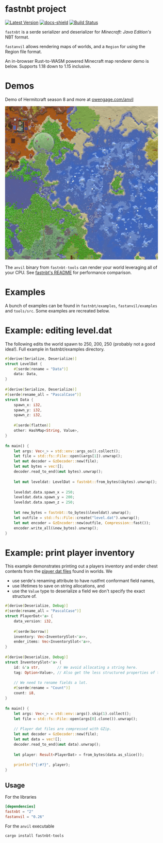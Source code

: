 # fastnbt project
[![Latest Version]][crates.io]
[![docs-shield]][docs]
[![Build Status]][actions]

[docs]: https://docs.rs/fastnbt/latest/fastnbt/index.html
[docs-shield]: https://img.shields.io/docsrs/fastnbt

[Build Status]:
https://img.shields.io/github/workflow/status/owengage/fastnbt/Rust/master
[actions]: https://github.com/owengage/fastnbt/actions?query=branch%3Amaster
[Latest Version]: https://img.shields.io/crates/v/fastnbt.svg
[crates.io]: https://crates.io/crates/fastnbt

`fastnbt` is a serde serializer and deserializer for *Minecraft: Java Edition's*
NBT format.

`fastanvil` allows rendering maps of worlds, and a
`Region` for using the Region file format.

An in-browser Rust-to-WASM powered Minecraft map renderer demo is below.
Supports 1.18 down to 1.15 inclusive.

# Demos

Demo of Hermitcraft season 8 and more at [owengage.com/anvil](https://owengage.com/anvil/?world=hermitcraft8)

![alt rendered map](demo.png)  

The `anvil` binary from `fastnbt-tools` can render your world leveraging all of
your CPU. See [fastnbt's README](fastnbt/README.md) for performance comparison.

# Examples

A bunch of examples can be found in `fastnbt/examples`, `fastanvil/examples` and
`tools/src`. Some examples are recreated below.

# Example: editing level.dat

The following edits the world spawn to 250, 200, 250 (probably not a good
idea!). Full example in fastnbt/examples directory.

```rust
#[derive(Serialize, Deserialize)]
struct LevelDat {
    #[serde(rename = "Data")]
    data: Data,
}

#[derive(Serialize, Deserialize)]
#[serde(rename_all = "PascalCase")]
struct Data {
    spawn_x: i32,
    spawn_y: i32,
    spawn_z: i32,

    #[serde(flatten)]
    other: HashMap<String, Value>,
}

fn main() {
    let args: Vec<_> = std::env::args_os().collect();
    let file = std::fs::File::open(&args[1]).unwrap();
    let mut decoder = GzDecoder::new(file);
    let mut bytes = vec![];
    decoder.read_to_end(&mut bytes).unwrap();

    let mut leveldat: LevelDat = fastnbt::from_bytes(&bytes).unwrap();

    leveldat.data.spawn_x = 250;
    leveldat.data.spawn_y = 200;
    leveldat.data.spawn_z = 250;

    let new_bytes = fastnbt::to_bytes(&leveldat).unwrap();
    let outfile = std::fs::File::create("level.dat").unwrap();
    let mut encoder = GzEncoder::new(outfile, Compression::fast());
    encoder.write_all(&new_bytes).unwrap();
}
```

# Example: print player inventory

 This example demonstrates printing out a players inventory and ender chest contents from the [player dat
 files](https://minecraft.gamepedia.com/Player.dat_format) found in worlds. We
 * use serde's renaming attribute to have rustfmt conformant field names,
 * use lifetimes to save on string allocations, and 
 * use the `Value` type to deserialize a field we don't specify the exact
   structure of.

```rust
#[derive(Deserialize, Debug)]
#[serde(rename_all = "PascalCase")]
struct PlayerDat<'a> {
    data_version: i32,

    #[serde(borrow)]
    inventory: Vec<InventorySlot<'a>>,
    ender_items: Vec<InventorySlot<'a>>,
}

#[derive(Deserialize, Debug)]
struct InventorySlot<'a> {
    id: &'a str,        // We avoid allocating a string here.
    tag: Option<Value>, // Also get the less structured properties of the object.

    // We need to rename fields a lot.
    #[serde(rename = "Count")]
    count: i8,
}

fn main() {
    let args: Vec<_> = std::env::args().skip(1).collect();
    let file = std::fs::File::open(args[0].clone()).unwrap();

    // Player dat files are compressed with GZip.
    let mut decoder = GzDecoder::new(file);
    let mut data = vec![];
    decoder.read_to_end(&mut data).unwrap();

    let player: Result<PlayerDat> = from_bytes(data.as_slice());

    println!("{:#?}", player);
}
```

## Usage

For the libraries

```toml
[dependencies]
fastnbt = "2"
fastanvil = "0.26"
```

For the `anvil` executable

```bash
cargo install fastnbt-tools
```

